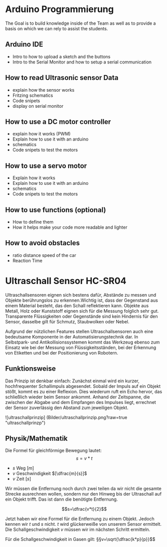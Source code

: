 # Arduino Programmierung
The Goal is to build knowledge inside of the Team as well as to provide a basis on which we can rely to assist the students.

## Arduino IDE
- Intro to how to upload a sketch and the buttons
- Intro to the Serial Monitor and how to setup a serial communication 

## How to read Ultrasonic sensor Data
- explain how the sensor works 
- Fritzing schematics
- Code snipets
- display on serial monitor 

## How to use a DC motor controller 
- explain how it works (PWM)
- Explain how to use it with an arduino 
- schematics
- Code snipets to test the motors

## How to use a servo motor
- Explain how it works
- Explain how to use it with an arduino 
- schematics
- Code snipets to test the motors

## How to use functions (optional)
- How to define them 
- How it helps make your code more readable and lighter

## How to avoid obstacles
- ratio distance speed of the car 
- Reaction Time 


# Ultraschall Sensor HC-SR04
Ultraschallsensoren eignen sich bestens dafür, Abstände zu messen und Objekte berührungslos zu erkennen.Wichtig ist, dass der Gegenstand aus einem Material besteht, das den Schall reflektieren kann. Objekte aus Metall, Holz oder Kunststoff eignen sich für die Messung folglich sehr gut. Transparente Flüssigkeiten oder Gegenstände sind kein Hindernis für den Sensor, dasselbe gilt für Schmutz, Staubwolken oder Nebel.

Aufgrund der nützlichen Features stellen Ultraschallsensoren auch eine bedeutsame Komponente in der Automatisierungstechnik dar. In Selbstpark- und Antikollisionssystemen kommt das Werkzeug ebenso zum Einsatz wie bei der Messung von Flüssigkeitsständen, bei der Erkennung von Etiketten und bei der Positionierung von Robotern.

## Funktionsweise
Das Prinzip ist denkbar einfach: Zunächst einmal wird ein kurzer, hochfrequenter Schallimpuls abgesendet. Sobald der Impuls auf ein Objekt stößt, kommt es zu einer Reflexion. Dies wiederum ruft ein Echo hervor, das schließlich wieder beim Sensor ankommt. Anhand der Zeitspanne, die zwischen der Abgabe und dem Empfangen des Impulses liegt, errechnet der Sensor zuverlässig den Abstand zum jeweiligen Objekt.

![ultraschallprinzip] (Bilder/ultraschallprinzip.png?raw=true "ultraschallprinzp")

## Physik/Mathematik
Die Formel für gleichförmige Bewegung lautet:
$$s=v*t$$
- $s$ Weg $[m]$
- $v$ Geschwindigkeit $[\dfrac{m}{s}]$
- $v$ Zeit $[s]$

Wir müssen die Entfernung noch durch zwei teilen da wir nicht die gesamte Strecke ausrechnen wollen, sondern nur den Hinweg bis der Ultraschall auf ein Objekt trifft. Das ist dann die benötigte Entfernung.

$$s=\dfrac{v*t}{2}$$

Jetzt haben wir eine Formel für die Entfernung zu einem Objekt. Jedoch kennen wir $t$ und $s$ nicht. $t$ wird glückerweiße von unserem Sensor ermittelt. Die Schallgeschwindigkeit $v$ müssen wir im nächsten Schritt ermitteln.

Für die Schallgeschwindigkeit in Gasen gilt:
§§v=\sqrt{\dfrac{k*p}{p}}$$









